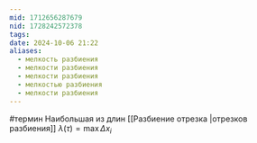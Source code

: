 ```yaml
---
mid: 1712656287679
nid: 1728242572378
tags: 
date: 2024-10-06 21:22
aliases:
  - мелкость разбиения
  - мелкости разбиения
  - мелкости разбиения
  - мелкостью разбиения
  - мелкости разбиения
---
```

#термин
Наибольшая из длин [[Разбиение отрезка |отрезков разбиения]] $\lambda(\tau) = \max{\Delta x_i}$